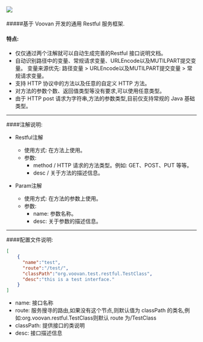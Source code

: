 ![](http://git.oschina.net/uploads/images/2016/0510/122514_7d971a34_116083.jpeg)
=======================================================================================
#####基于 Voovan 开发的通用 Restful 服务框架.
 
#### 特点:
 - 仅仅通过两个注解就可以自动生成完善的Restful 接口说明文档。
 - 自动识别路径中的变量、常规请求变量、URLEncode以及MUTILPART提交变量。
       变量来源优先: 路径变量 > URLEncode以及MUTILPART提交变量 > 常规请求变量。
 - 支持 HTTP 协议中的方法以及任意的自定义 HTTP 方法。
 - 对方法的参数个数、返回值类型等没有要求,可以使用任意类型。
 - 由于 HTTP post 请求为字符串,方法的参数类型,目前仅支持常规的 Java 基础类型。
 
------------------------------------------
  
####注解说明:
 - Restful注解
    - 使用方式: 在方法上使用。
    - 参数: 
         - method / HTTP 请求的方法类型。例如: GET、POST、PUT 等等。
         - desc   / 关于方法的描述信息。
     
- Param注解
    - 使用方式: 在方法的参数上使用。
    - 参数: 
         - name: 参数名称。
         - desc: 关于参数的描述信息。

------------------------------------------

####配置文件说明:
```JSON
[
    {
      "name":"test",
      "route":"/test/", 
      "classPath":"org.voovan.test.restful.TestClass",
      "desc":"this is a test interface."
    }
]
```
 - name: 接口名称
 - route: 服务搜寻的路由,如果没有这个节点,则默认值为 classPath 的类名,例如:org.voovan.restful.TestClass则默认 route 为/TestClass
 - classPath: 提供接口的类说明
 - desc: 接口描述信息
